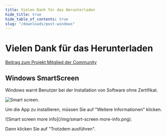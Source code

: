 ```yaml
---
title: Vielen Dank für das Herunterladen
hide_title: true
hide_table_of_contents: true
slug: "/downloads/post-windows"
---
```


<div className="text-center margin-top--xl">

# Vielen Dank für das Herunterladen

<div className="row margin-bottom--lg padding--sm flex-center">
<a className="button button--outline button--warning button--lg margin--sm" href="/contributing">
  Beitrag zum Projekt
</a>
<a className="button button--outline button--info button--lg margin--sm" href="https://linwood.dev/matrix">
  Mitglied der Community
</a>

</div>

## Windows SmartScreen


Windows warnt Benutzer bei der Installation von Software ohne Zertifikat.

![Smart screen](/img/smart-screen.png).

Um die App zu installieren, müssen Sie auf "Weitere Informationen" klicken.

![Smart screen more info](/img/smart-screen more-info.png).

Dann klicken Sie auf "Trotzdem ausführen".

</div>
